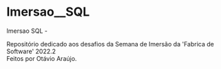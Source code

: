 # Imersao__SQL
Imersao SQL - 

Repositório dedicado aos desafios da Semana de Imersão da 'Fabrica de Software' 2022.2  
Feitos por Otávio Araújo.
